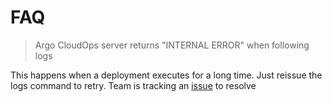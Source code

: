 # FAQ

> Argo CloudOps server returns "INTERNAL ERROR" when following logs

This happens when a deployment executes for a long time. Just reissue the logs command to retry. Team is tracking an [issue](https://github.com/argoproj-labs/argo-cloudops/issues/93) to resolve


